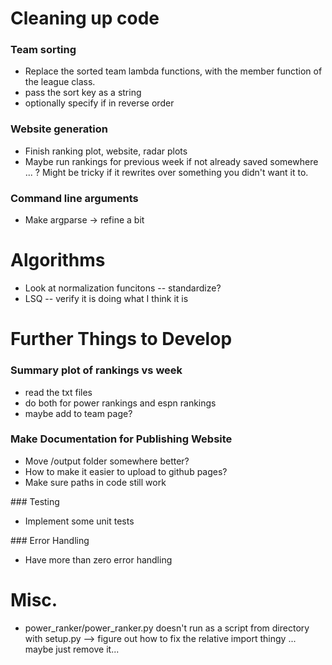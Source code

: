 # Cleaning up code
### Team sorting
- Replace the sorted team lambda functions, with the member function of the league class.
- pass the sort key as a string
- optionally specify if in reverse order

### Website generation
- Finish ranking plot, website, radar plots
- Maybe run rankings for previous week if not already saved somewhere ... ? Might be tricky if it rewrites over something you didn't want it to.

### Command line arguments
- Make argparse -> refine a bit

# Algorithms
- Look at normalization funcitons -- standardize?
- LSQ -- verify it is doing what I think it is


# Further Things to Develop

### Summary plot of rankings vs week
- read the txt files
- do both for power rankings and espn rankings
- maybe add to team page?

### Make Documentation for Publishing Website
- Move /output folder somewhere better? 
- How to make it easier to upload to github pages?
- Make sure paths in code still work


### Testing
- Implement some unit tests


### Error Handling
- Have more than zero error handling

# Misc.
- power_ranker/power_ranker.py doesn't run as a script from directory with setup.py --> figure out how to fix the relative import thingy ... maybe just remove it...
